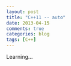 ```yaml
---
layout: post
title: "C++11 -- auto"
date: 2013-04-15
comments: true
categories: blog
tags: [C++] 
---
```

Learning...